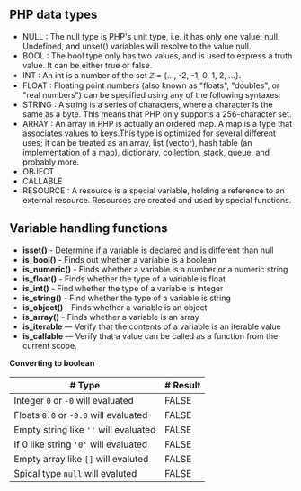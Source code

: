 ## PHP data types ##
* NULL : The null type is PHP's unit type, i.e. it has only one value: null. Undefined, and unset() variables will resolve to the value null.  
* BOOL : The bool type only has two values, and is used to express a truth value. It can be either true or false.
* INT : An int is a number of the set ℤ = {..., -2, -1, 0, 1, 2, ...}.
* FLOAT : Floating point numbers (also known as "floats", "doubles", or "real numbers") can be specified using any of the following syntaxes:
* STRING : A string is a series of characters, where a character is the same as a byte. This means that PHP only supports a 256-character set.
* ARRAY : An array in PHP is actually an ordered map. A map is a type that associates values to keys.This type is optimized for several different uses; it can be treated as an array, list (vector), hash table (an implementation of a map), dictionary, collection, stack, queue, and probably more.
* OBJECT
* CALLABLE
* RESOURCE : A resource is a special variable, holding a reference to an external resource. Resources are created and used by special functions.

## Variable handling functions ##
* **isset()** - Determine if a variable is declared and is different than null
* **is_bool()** - Finds out whether a variable is a boolean
* **is_numeric()** - Finds whether a variable is a number or a numeric string
* **is_float()** - Finds whether the type of a variable is float
* **is_int()** - Find whether the type of a variable is integer
* **is_string()** - Find whether the type of a variable is string
* **is_object()** - Finds whether a variable is an object
* **is_array()** - Finds whether a variable is an array
* **is_iterable** — Verify that the contents of a variable is an iterable value
* **is_callable** — Verify that a value can be called as a function from the current scope.

**Converting to boolean**

|# Type                                     |#     Result          |
|-------------------------------------------|----------------------|
|Integer ```0``` or ```-0``` will evaluated | FALSE                |
|Floats ```0.0``` or ```-0.0``` will evaluated| FALSE              |
|Empty string like ```''``` will evaluated  | FALSE                |
|If 0 like string ```'0'``` will evaluated  | FALSE                |
|Empty array like ```[]``` will evaluted    | FALSE                |
|Spical type ```null``` will evaluted       | FALSE                |


